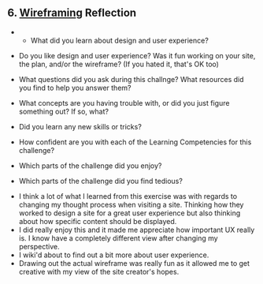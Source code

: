 ## 6. [Wireframing](6_wireframing/readme.md) Reflection

* * What did you learn about design and user experience? 
* Do you like design and user experience? Was it fun working on your site, the plan, and/or the wireframe? (If you hated it, that's OK too)

* What questions did you ask during this challnge? What resources did you find to help you answer them?  
* What concepts are you having trouble with, or did you just figure something out? If so, what?  
* Did you learn any new skills or tricks?
* How confident are you with each of the Learning Competencies for this challenge? 
* Which parts of the challenge did you enjoy?
* Which parts of the challenge did you find tedious?

<!-- Add your reflection here. Remove the comment markers -->

* I think a lot of what I learned from this exercise was with regards to changing my thought process when visiting a site. Thinking how they worked to design a site for a great user experience but also thinking about how specific content should be displayed. 
* I did really enjoy this and it made me appreciate how important UX really is. I know have a completely different view after changing my perspective.
* I wiki'd about to find out a bit more about user experience. 
* Drawing out the actual wireframe was really fun as it allowed me to get creative with my view of the site creator's hopes.
